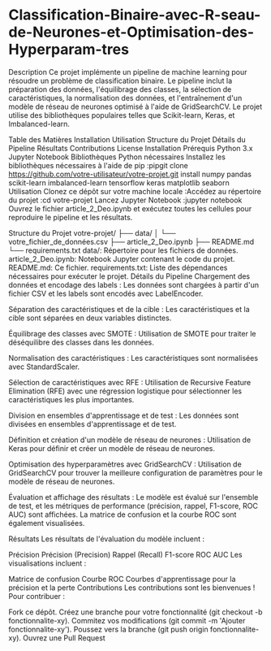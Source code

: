 # Classification-Binaire-avec-R-seau-de-Neurones-et-Optimisation-des-Hyperparam-tres
Description
Ce projet implémente un pipeline de machine learning pour résoudre un problème de classification binaire. Le pipeline inclut la préparation des données, l'équilibrage des classes, la sélection de caractéristiques, la normalisation des données, et l'entraînement d'un modèle de réseau de neurones optimisé à l'aide de GridSearchCV. Le projet utilise des bibliothèques populaires telles que Scikit-learn, Keras, et Imbalanced-learn.

Table des Matières
Installation
Utilisation
Structure du Projet
Détails du Pipeline
Résultats
Contributions
License
Installation
Prérequis
Python 3.x
Jupyter Notebook
Bibliothèques Python nécessaires
Installez les bibliothèques nécessaires à l'aide de pip :pipgit clone https://github.com/votre-utilisateur/votre-projet.git
 install numpy pandas scikit-learn imbalanced-learn tensorflow keras matplotlib seaborn
Utilisation
Clonez ce dépôt sur votre machine locale :Accédez au répertoire du projet :cd votre-projet
Lancez Jupyter Notebook :jupyter notebook
Ouvrez le fichier article_2_Deo.ipynb et exécutez toutes les cellules pour reproduire le pipeline et les résultats.

Structure du Projet
votre-projet/
├── data/
│   └── votre_fichier_de_données.csv
├── article_2_Deo.ipynb
├── README.md
└── requirements.txt
data/: Répertoire pour les fichiers de données.
article_2_Deo.ipynb: Notebook Jupyter contenant le code du projet.
README.md: Ce fichier.
requirements.txt: Liste des dépendances nécessaires pour exécuter le projet.
Détails du Pipeline
Chargement des données et encodage des labels :
Les données sont chargées à partir d'un fichier CSV et les labels sont encodés avec LabelEncoder.

Séparation des caractéristiques et de la cible :
Les caractéristiques et la cible sont séparées en deux variables distinctes.

Équilibrage des classes avec SMOTE :
Utilisation de SMOTE pour traiter le déséquilibre des classes dans les données.

Normalisation des caractéristiques :
Les caractéristiques sont normalisées avec StandardScaler.

Sélection de caractéristiques avec RFE :
Utilisation de Recursive Feature Elimination (RFE) avec une régression logistique pour sélectionner les caractéristiques les plus importantes.

Division en ensembles d'apprentissage et de test :
Les données sont divisées en ensembles d'apprentissage et de test.

Définition et création d'un modèle de réseau de neurones :
Utilisation de Keras pour définir et créer un modèle de réseau de neurones.

Optimisation des hyperparamètres avec GridSearchCV :
Utilisation de GridSearchCV pour trouver la meilleure configuration de paramètres pour le modèle de réseau de neurones.

Évaluation et affichage des résultats :
Le modèle est évalué sur l'ensemble de test, et les métriques de performance (précision, rappel, F1-score, ROC AUC) sont affichées. La matrice de confusion et la courbe ROC sont également visualisées.

Résultats
Les résultats de l'évaluation du modèle incluent :

Précision
Précision (Precision)
Rappel (Recall)
F1-score
ROC AUC
Les visualisations incluent :

Matrice de confusion
Courbe ROC
Courbes d'apprentissage pour la précision et la perte
Contributions
Les contributions sont les bienvenues ! Pour contribuer :

Fork ce dépôt.
Créez une branche pour votre fonctionnalité (git checkout -b fonctionnalite-xy).
Commitez vos modifications (git commit -m 'Ajouter fonctionnalite-xy').
Poussez vers la branche (git push origin fonctionnalite-xy).
Ouvrez une Pull Request
